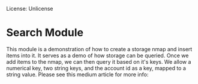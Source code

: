 License: Unlicense

# Search Module

This module is a demonstration of how to create a storage nmap and insert items into it.
It serves as a demo of how storage can be queried.
Once we add items to the nmap, we can then query it based on it's keys. We allow a numerical key, two string keys, and the account id as a key, mapped to a string value.
Please see this medium article for more info: